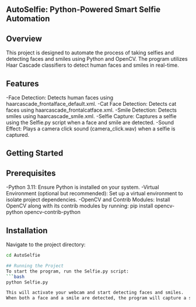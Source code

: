 ## AutoSelfie: Python-Powered Smart Selfie Automation

## Overview
This project is designed to automate the process of taking selfies and detecting faces and smiles using Python and OpenCV. The program utilizes Haar Cascade classifiers to detect human faces and smiles in real-time.

## Features
-Face Detection: Detects human faces using haarcascade_frontalface_default.xml.
-Cat Face Detection: Detects cat faces using haarcascade_frontalcatface.xml.
-Smile Detection: Detects smiles using haarcascade_smile.xml.
-Selfie Capture: Captures a selfie using the Selfie.py script when a face and smile are detected.
-Sound Effect: Plays a camera click sound (camera_click.wav) when a selfie is captured.

## Getting Started

## Prerequisites
-Python 3.11: Ensure Python is installed on your system.
-Virtual Environment (optional but recommended): Set up a virtual environment to isolate project dependencies.
-OpenCV and Contrib Modules: Install OpenCV along with its contrib modules by running:
 pip install opencv-python opencv-contrib-python

## Installation
Navigate to the project directory:
```bash
cd AutoSelfie

## Running the Project
To start the program, run the Selfie.py script:
```bash
python Selfie.py

This will activate your webcam and start detecting faces and smiles.
When both a face and a smile are detected, the program will capture a selfie.
